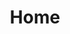 ---
layout: home

title: Home

hero:
  name: xy-ui
  text: 面向未来的原生组件库
  tagline: Web Components
  image:
    src: logo.svg
    alt: xy-ui
  actions:
    - theme: brand
      text: 更多详情
      link: /components/
    - theme: alt
      text: 访问我的GitHub
      link: https://github.com/xboxyan
features:
  - icon: 🎯 
    title: 跨框架
    details: 无论是 react、vue 还是原生项目均可使用
  - icon: 📦
    title: 组件化
    details: shadow dom 真正意义上实现了样式和功能的组件化
  - icon: 🌲
    title: 类原生
    details: 一个组件就像使用一个 div 标签一样
  - icon: 🛠
    title: 无依赖
    details: 纯原生，无需任何预处理器编译
  - icon: ⌨️
    title: 无障碍
    details: 支持键盘访问
  - icon: 🎨
    title: 易美化
    details: 能够通过 CSS 自定义 UI 样式
---
